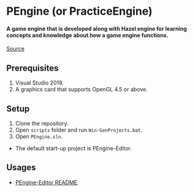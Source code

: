 # PEngine (or PracticeEngine)

#### A game engine that is developed along with Hazel engine for learning concepts and knowledge about how a game engine functions.

[Source](https://github.com/TheCherno/Hazel)

## Prerequisites
1. Visual Studio 2019.
2. A graphics card that supports OpenGL 4.5 or above.

## Setup
1. Clone the repository.
2. Open `scripts` folder and run `Win-GenProjects.bat`.
3. Open `PEngine.sln`.
  * The default start-up project is PEngine-Editor.

## Usages
  * [PEngine-Editor README](https://github.com/thain-gd/PEngine/tree/master/PEngine-Editor).
